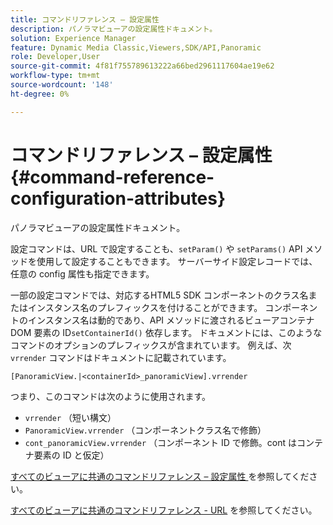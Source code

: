 ```yaml
---
title: コマンドリファレンス – 設定属性
description: パノラマビューアの設定属性ドキュメント。
solution: Experience Manager
feature: Dynamic Media Classic,Viewers,SDK/API,Panoramic
role: Developer,User
source-git-commit: 4f81f755789613222a66bed2961117604ae19e62
workflow-type: tm+mt
source-wordcount: '148'
ht-degree: 0%

---
```


# コマンドリファレンス – 設定属性{#command-reference-configuration-attributes}

パノラマビューアの設定属性ドキュメント。

設定コマンドは、URL で設定することも、`setParam()` や `setParams()` API メソッドを使用して設定することもできます。 サーバーサイド設定レコードでは、任意の config 属性も指定できます。

一部の設定コマンドでは、対応するHTML5 SDK コンポーネントのクラス名またはインスタンス名のプレフィックスを付けることができます。 コンポーネントのインスタンス名は動的であり、API メソッドに渡されるビューアコンテナ DOM 要素の ID`setContainerId()` 依存します。 ドキュメントには、このようなコマンドのオプションのプレフィックスが含まれています。 例えば、次 `vrrender` コマンドはドキュメントに記載されています。

```
[PanoramicView.|<containerId>_panoramicView].vrrender
```

つまり、このコマンドは次のように使用されます。

* `vrrender` （短い構文）
* `PanoramicView.vrrender` （コンポーネントクラス名で修飾）
* `cont_panoramicView.vrrender` （コンポーネント ID で修飾。cont はコンテナ要素の ID と仮定）


[&#x200B; すべてのビューアに共通のコマンドリファレンス – 設定属性 &#x200B;](../../../r-html5-viewer-20-cmdref-configattrib/r-html5-viewer-20-cmdref-configattrib.md#concept-850e0f2c49b949deb7cfbfd330d329bd) を参照してください。

[&#x200B; すべてのビューアに共通のコマンドリファレンス - URL](../../../c-html5-viewer-20-cmdref-url/c-html5-viewer-20-cmdref-url.md#concept-9b337f349b7b406b8c33c7ee96b3e226) を参照してください。
